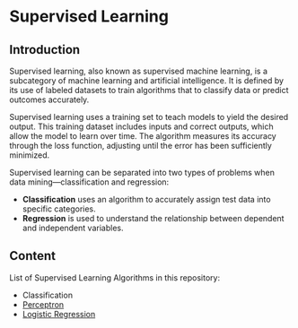 # Supervised Learning

## Introduction

Supervised learning, also known as supervised machine learning, is a subcategory of machine learning and artificial intelligence. It is defined by its use of labeled datasets to train algorithms that to classify data or predict outcomes accurately.

Supervised learning uses a training set to teach models to yield the desired output. This training dataset includes inputs and correct outputs, which allow the model to learn over time. The algorithm measures its accuracy through the loss function, adjusting until the error has been sufficiently minimized.

Supervised learning can be separated into two types of problems when data mining—classification and regression:
- **Classification** uses an algorithm to accurately assign test data into specific categories.
- **Regression** is used to understand the relationship between dependent and independent variables.

## Content

List of Supervised Learning Algorithms in this repository:
- Classification
 - [Perceptron](https://github.com/YulinLi98/Sample_Repo/blob/main/supervised%20learning/Perceptron/Perceptron.ipynb)
 - [Logistic Regression]()
